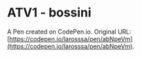 # ATV1 - bossini

A Pen created on CodePen.io. Original URL: [https://codepen.io/larosssa/pen/abNpeVm](https://codepen.io/larosssa/pen/abNpeVm).


